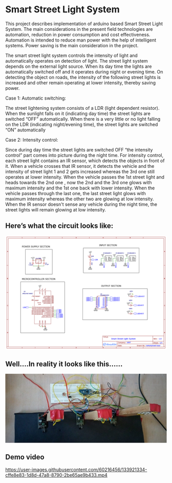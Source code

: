 # Smart Street Light System
This project describes implementation of arduino based Smart Street Light System. The main considerations in the present field technologies are automation, reduction in power consumption and cost effectiveness. Automation is intended to reduce man power with the help of intelligent systems. Power saving is the main consideration in the project.

The smart street light system controls the intensity of light and automatically operates on detection of light. The street light system depends on the external light source. When its day time the lights are automatically switched off and it operates during night or evening time. On detecting the object on roads, the intensity of the following street lights is increased and  other remain operating at lower intensity, thereby saving power. 

Case 1: Automatic switching:

The street lightening system consists of a LDR (light dependent resistor). When the  sunlight falls on it (indicating day time) the street lights are switched “OFF” automatically. 
When there is a very little or no light falling on the LDR (indicating night/evening time), the street  lights are switched “ON” automatically  

Case 2: Intensity control:

Since during day time the street lights are switched OFF “the intensity control” part comes into picture during the night time. 
For intensity control, each street light contains an IR sensor, which detects the objects in  front of it. When a vehicle crosses that IR sensor, it detects the vehicle and the intensity  of street light 1 and 2 gets increased whereas the 3rd one still operates at lower intensity. 
When the vehicle passes the 1st street light and heads towards the 2nd one , now the 2nd and the 3rd one glows with maximum intensity and the 1st one back with lower intensity. 
When the vehicle passes through the last one, the last street light glows with  maximum intensity whereas the other two are glowing at low intensity. 
When the IR sensor doesn't sense any vehicle during the night time, the street lights will remain glowing at low intensity. 

## Here’s what the circuit looks like:

![alt text](https://github.com/1998ramanpreet/Smart-Street-Light-System/blob/main/Schematic_ssls.png?raw=true)

## Well….In reality it looks like this……

![alt text](https://github.com/1998ramanpreet/Smart-Street-Light-System/blob/main/ssls2.jpg?raw=true)

## Demo video

https://user-images.githubusercontent.com/60216456/133921334-cffe8e83-1d8d-47a8-8790-2be65ae9b433.mp4

